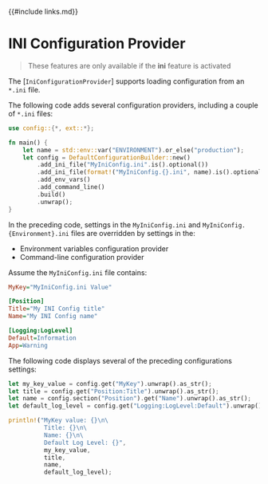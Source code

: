 {{#include links.md}}

# INI Configuration Provider

>These features are only available if the **ini** feature is activated

The [`IniConfigurationProvider`] supports loading configuration from an `*.ini` file.

The following code adds several configuration providers, including a couple of `*.ini` files:

```rust
use config::{*, ext::*};

fn main() {
    let name = std::env::var("ENVIRONMENT").or_else("production");
    let config = DefaultConfigurationBuilder::new()
        .add_ini_file("MyIniConfig.ini".is().optional())
        .add_ini_file(format!("MyIniConfig.{}.ini", name).is().optional())
        .add_env_vars()
        .add_command_line()
        .build()
        .unwrap();
}
```

In the preceding code, settings in the `MyIniConfig.ini` and `MyIniConfig.{Environment}.ini` files are overridden by settings in the:

- Environment variables configuration provider
- Command-line configuration provider

Assume the `MyIniConfig.ini` file contains:

```ini
MyKey="MyIniConfig.ini Value"

[Position]
Title="My INI Config title"
Name="My INI Config name"

[Logging:LogLevel]
Default=Information
App=Warning
```

The following code displays several of the preceding configurations settings:

```rust
let my_key_value = config.get("MyKey").unwrap().as_str();
let title = config.get("Position:Title").unwrap().as_str();
let name = config.section("Position").get("Name").unwrap().as_str();
let default_log_level = config.get("Logging:LogLevel:Default").unwrap().as_str();

println!("MyKey value: {}\n\
          Title: {}\n\
          Name: {}\n\
          Default Log Level: {}",
          my_key_value,
          title,
          name,
          default_log_level);
```

